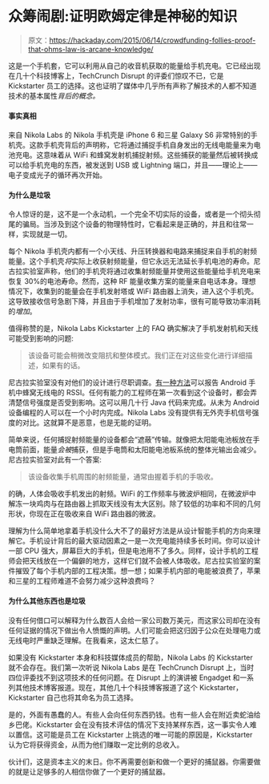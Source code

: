 # 众筹闹剧:证明欧姆定律是神秘的知识

> 原文：<https://hackaday.com/2015/06/14/crowdfunding-follies-proof-that-ohms-law-is-arcane-knowledge/>

这是一个手机套，它可以利用从自己的收音机获取的能量给手机充电。它已经出现在几十个科技博客上，TechCrunch Disrupt 的评委们惊叹不已，它是 Kickstarter 员工的选择。这也证明了媒体中几乎所有声称了解技术的人都不知道技术的基本属性*背后的概念。*

#### 事实真相

来自 Nikola Labs 的 Nikola 手机壳是 iPhone 6 和三星 Galaxy S6 非常特别的手机壳。这款手机壳背后的声明称，它将通过捕捉手机自身发出的无线电能量来为电池充电。这意味着从 WiFi 和蜂窝发射机捕捉射频。这些捕获的能量然后被转换成可以给手机充电的东西，被发送到 USB 或 Lightning 端口，并且——理论上——电子变成光子的循环再次开始。

#### 为什么是垃圾

令人惊讶的是，这不是一个永动机，一个完全不切实际的设备，或者是一个彻头彻尾的骗局。当涉及到这个设备的物理特性时，它看起来是正确的，并且和往常一样，实现就是一切。

每个 Nikola 手机壳内都有一个小天线、升压转换器和电路来捕捉来自手机的射频能量。这个手机壳*将*实际上收获射频能量，但它永远无法延长手机电池的寿命。尼古拉实验室声称，他们的手机壳将通过收集射频能量并使用这些能量给手机充电来恢复 30%的电池寿命。然而，这种 RF 能量收集方案的能量来自电话本身。理想情况下，收集到的能量会在手机发射塔或 WiFi 路由器上消失，进入这个手机壳。这导致接收信号急剧下降，并且由于手机增加了发射功率，很有可能导致功率消耗的*增加*。

值得称赞的是，Nikola Labs Kickstarter 上的 FAQ 确实解决了手机发射机和天线可能受到影响的问题:

> 该设备可能会稍微改变阻抗和整体模式。我们正在对这些变化进行详细描述，如果有的话。

尼古拉实验室没有对他们的设计进行尽职调查。[有一种方法](http://developer.android.com/reference/android/telephony/SignalStrength.html)可以报告 Android 手机中蜂窝无线电的 RSSI。任何有能力的工程师在第一次看到这个设备时，都会弄清楚信号强度是否受到影响。这可以用几十行 Java 代码来完成。从未为 Android 设备编程的人可以在一个小时内完成。Nikola Labs 没有提供有无外壳手机信号强度的对比。这就算不是恶意，也是无能的证明。

简单来说，任何捕捉射频能量的设备都会“遮蔽”传输。就像把太阳能电池板放在手电筒前面，能量*会被*捕获，但是手电筒和太阳能电池板系统的整体光输出会减少。尼古拉实验室对此有一个答案:

> 该设备收集手机周围的射频能量，通常由握着手机的手吸收。

的确，人体会吸收手机发出的射频。WiFi 的工作频率与微波炉相同，在微波炉中解冻一块鸡肉与在路由器上抓取天线没有太大区别。除了较低的功率和不同的几何形状，你现在正在吸收来自 WiFi 路由器的微波。

理解为什么简单地拿着手机没什么大不了的最好方法是从设计智能手机的方向来理解它。手机设计背后的最大驱动因素之一是一次充电能持续多长时间。你可以设计一部 CPU 强大，屏幕巨大的手机，但是电池用不了多久。同样，设计手机的工程师会把天线放在一个偏僻的地方，这样它们就不会被人体吸收。尼古拉实验室的案件摧毁了每个手机内部的工程决策。想一想；如果手机内部的电能被浪费了，苹果和三星的工程师难道不会努力减少这种浪费吗？

#### 为什么其他东西也是垃圾

没有任何借口可以解释为什么数百人会给一家公司数万美元，而这家公司却在没有任何证据的情况下做出令人愤慨的声明。人们可能会把这归因于公众在处理电力或无线电时严重缺乏理解。在我看来，这太仁慈了。

如果没有 Kickstarter 本身和科技媒体成员的帮助，Nikola Labs 的 Kickstarter 就不会存在。我们第一次听说 Nikola Labs 是在 TechCrunch Disrupt 上，当时四位评委找不到这项技术的任何问题。在 Disrupt 上的演讲被 Engadget 和一系列其他技术博客报道。现在，其他几十个科技博客报道了这个 Kickstarter，Kickstarter 自己也将其命名为员工选择。

是的，外面有愚蠢的人。有些人会向任何东西扔钱。也有一些人会在附近卖蛇油给乡巴佬。Kickstarter 会在没有技术评估的情况下支持某样东西，这一事实令人难以置信。这可能是员工在 Kickstarter 上挑选的唯一可能的原因是，Kickstarter 认为它将获得资金，从而为他们赚取一定比例的总收入。

伙计们，这是资本主义的末日。你不再需要创新和做一个更好的捕鼠器。你需要做的就是让足够多的人相信你做了一个更好的捕鼠器。